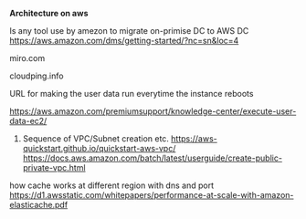 **Architecture on aws**

Is any tool use by amezon to migrate on-primise DC to AWS DC
https://aws.amazon.com/dms/getting-started/?nc=sn&loc=4

miro.com

cloudping.info

 URL for making the user data run everytime the instance reboots

https://aws.amazon.com/premiumsupport/knowledge-center/execute-user-data-ec2/

1. Sequence of VPC/Subnet creation etc.
   https://aws-quickstart.github.io/quickstart-aws-vpc/
   https://docs.aws.amazon.com/batch/latest/userguide/create-public-private-vpc.html

how cache works at different region with dns and port
https://d1.awsstatic.com/whitepapers/performance-at-scale-with-amazon-elasticache.pdf
